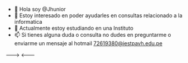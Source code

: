 - 👋 Hola soy @Jhunior
- 👀 Estoy interesado en poder ayudarles en consultas relacionado a la informatica
- 🌱 Actualmente estoy estudiando en una Instituto
- 📫 Si tienes alguna duda o consulta no dudes en preguntarme o enviarme un mensaje al hotmail 72619380@iestpavh.edu.pe

---> <---
